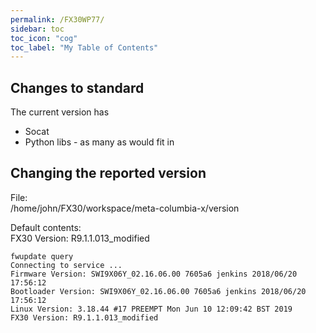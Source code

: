 ```yaml
---
permalink: /FX30WP77/
sidebar: toc
toc_icon: "cog"
toc_label: "My Table of Contents"
---
```



## Changes to standard
The current version has  
* Socat
* Python libs - as many as would fit in

## Changing the reported version
File:  
/home/john/FX30/workspace/meta-columbia-x/version

Default contents:  
FX30 Version: R9.1.1.013_modified

```
fwupdate query
Connecting to service ...
Firmware Version: SWI9X06Y_02.16.06.00 7605a6 jenkins 2018/06/20 17:56:12
Bootloader Version: SWI9X06Y_02.16.06.00 7605a6 jenkins 2018/06/20 17:56:12
Linux Version: 3.18.44 #17 PREEMPT Mon Jun 10 12:09:42 BST 2019
FX30 Version: R9.1.1.013_modified
```
